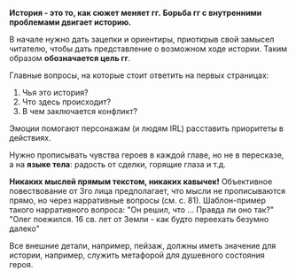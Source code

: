 **История - это то, как сюжет меняет гг.** **Борьба гг с внутренними проблемами двигает историю.**

В начале нужно дать зацепки и ориентиры, приоткрыв свой замысел читателю, чтобы дать представление о возможном ходе истории. Таким образом **обозначается цель гг**.

Главные вопросы, на которые стоит ответить на первых страницах:
1. Чья это история?
2. Что здесь происходит?
3. В чем заключается конфликт?

Эмоции помогают персонажам (и людям IRL) расставить приоритеты в действиях.

Нужно прописывать чувства героев в каждой главе, но не в пересказе, а на **языке тела**: радость от сделки, горящие глаза и т.д.

**Никаких мыслей прямым текстом, никаких кавычек!** Объективное повествование от 3го лица предполагает, что мысли не прописываются прямо, но через нарративные вопросы (см. с. 81). Шаблон-пример такого нарративного вопроса:
"Он решил, что ... Правда ли оно так?"
"Олег поежился. 16 св. лет от Земли - как будто переехать безумно далеко"

Все внешние детали, например, пейзаж, должны иметь значение для истории, например, служить метафорой для душевного состояния героя.

